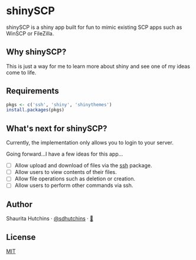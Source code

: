# shinySCP

shinySCP is a shiny app built for fun to mimic existing SCP apps such as WinSCP or FileZilla.

## Why shinySCP?

This is just a way for me to learn more about shiny and see one of my ideas come to life.

## Requirements

```r
pkgs <- c('ssh', 'shiny', 'shinythemes')
install.packages(pkgs)
```

## What's next for shinySCP?

Currently, the implementation only allows you to login to your server.

Going forward...I have a few ideas for this app...

- [ ] Allow upload and download of files via the [ssh](https://github.com/ropensci/ssh) package.
- [ ] Allow users to view contents of their files.
- [ ] Allow file operations such as deletion or creation.
- [ ] Allow users to perform other commands via ssh.

## Author

Shaurita Hutchins · [@sdhutchins](https://github.com/sdhutchins) · [:email:](mailto:sdhutchins@outlook.com)

## License

[MIT](https://github.com/sdhutchins/shinySCP/blob/master/LICENSE)
